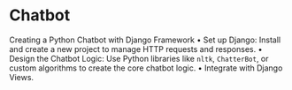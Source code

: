 # Chatbot
Creating a Python Chatbot with Django Framework  • Set up Django: Install and create a new project to manage HTTP requests and responses. • Design the Chatbot Logic: Use Python libraries like `nltk`, `ChatterBot`, or custom algorithms to create the core chatbot logic. • Integrate with Django Views.
